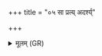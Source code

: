 +++
title = "०५ सा प्रत्य् अदर्श्य्"

+++
<details><summary>मूलम् (GR)</summary>

सा प्रत्य् अदर्श्य् उषसा सुवर्णा  
शुक्रां वसाना वरुणस्य निर्णिजम् ।  
वैश्वदेवी स्वधाम् आभरन्ती  
प्रजां दाता पुष्यतु गोपतिष् टे ॥
</details>